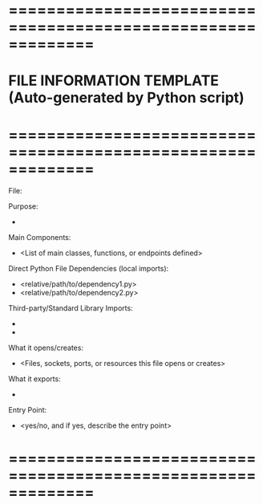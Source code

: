 # =============================================================
# FILE INFORMATION TEMPLATE (Auto-generated by Python script)
# =============================================================

File: <filename>

Purpose:
- <Short description of what this file does>

Main Components:
- <List of main classes, functions, or endpoints defined>

Direct Python File Dependencies (local imports):
- <relative/path/to/dependency1.py>
- <relative/path/to/dependency2.py>

Third-party/Standard Library Imports:
- <package1>
- <package2>

What it opens/creates:
- <Files, sockets, ports, or resources this file opens or creates>

What it exports:
- <Main objects, endpoints, or data provided to other files>

Entry Point:
- <yes/no, and if yes, describe the entry point>

# =============================================================
